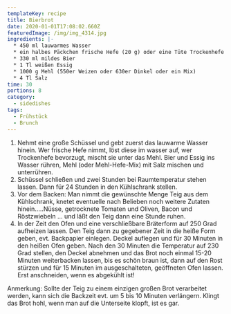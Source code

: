 ```yaml
---
templateKey: recipe
title: Bierbrot
date: 2020-01-01T17:08:02.660Z
featuredImage: /img/img_4314.jpg
ingredients: |-
  * 450 ml lauwarmes Wasser
  * ein halbes Päckchen frische Hefe (20 g) oder eine Tüte Trockenhefe
  * 330 ml mildes Bier
  * 1 Tl weißen Essig
  * 1000 g Mehl (550er Weizen oder 630er Dinkel oder ein Mix)
  * 4 Tl Salz
time: 30
portions: 8
category:
  - sidedishes
tags:
  - Frühstück
  - Brunch
---
```

1. Nehmt eine große Schüssel und gebt zuerst das lauwarme Wasser hinein. Wer frische Hefe nimmt, löst diese im wasser auf, wer Trockenhefe bevorzugt, mischt sie unter das Mehl.  Bier und Essig ins Wasser rühren, Mehl (oder Mehl-Hefe-Mix) mit Salz mischen und unterrühren.
2. Schüssel schließen und zwei Stunden bei Raumtemperatur stehen lassen. Dann für 24 Stunden in den Kühlschrank stellen.
3. Vor dem Backen: Man nimmt die gewünschte Menge Teig aus dem Kühlschrank, knetet eventuelle nach Belieben noch weitere Zutaten hinein.....Nüsse, getrocknete Tomaten und Oliven, Bacon und Röstzwiebeln ... und läßt den Teig dann eine Stunde ruhen.
4. In der Zeit den Ofen und eine verschließbare Bräterform auf 250 Grad aufheizen lassen. Den Teig dann zu gegebener Zeit in die heiße Form geben, evt. Backpapier einlegen. Deckel auflegen und für 30 Minuten in den heißen Ofen geben. Nach den 30 Minuten die Temperatur auf 230 Grad stellen, den Deckel abnehmen und das Brot noch einmal 15-20 Minuten weiterbacken lassen, bis es schön braun ist, dann auf den Rost stürzen und für 15 Minuten im ausgeschalteten, geöffneten Ofen lassen. Erst anschneiden, wenn es abgekühlt ist!

Anmerkung: Sollte der Teig zu einem einzigen großen Brot verarbeitet werden, kann sich die Backzeit evt. um 5 bis 10 Minuten verlängern. Klingt das Brot hohl, wenn man auf die Unterseite klopft, ist es gar.
